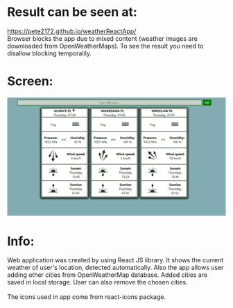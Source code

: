 # Result can be seen at:
https://pete2172.github.io/weatherReactApp/ \
Browser blocks the app due to mixed content (weather images are downloaded from OpenWeatherMaps). To see the result you need to disallow blocking temporalily.

# Screen:
![Example](https://raw.githubusercontent.com/Pete2172/weatherReactApp/master/image.PNG)

# Info:
Web application was created by using React JS library. It shows the current weather of user's location, detected automatically. Also the app allows user adding other cities from OpenWeatherMap database. Added cities are saved in local storage. User can also remove the chosen cities.\
\
The icons used in app come from react-icons package.

